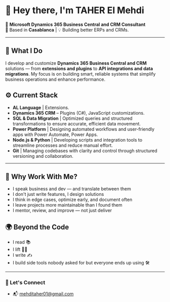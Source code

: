 # 👋 Hey there, I'm TAHER El Mehdi 

🚀 **Microsoft Dynamics 365 Business Central and CRM Consultant**  
📍 Based in **Casablanca** | 💡 Building better ERPs and CRMs.

---

## 🧠 What I Do
I develop and customize **Dynamics 365 Business Central and CRM** solutions — from **extensions and plugins** to **API integrations and data migrations**. My focus is on building smart, reliable systems that simplify business operations and enhance performance.

## ⚙️ Current Stack

- **AL Language** | Extensions.  
- **Dynamics 365 CRM** – Plugins (C#), JavaScript customizations.
- **SQL & Data Migration** | Optimized queries and structured transformations to ensure accurate, efficient data movement.  
- **Power Platform** | Designing automated workflows and user-friendly apps with Power Automate, Power Apps.  
- **Node.js & Python** | Developing scripts and integration tools to streamline processes and reduce manual effort.  
- **Git** | Managing codebases with clarity and control through structured versioning and collaboration.    
---


## 🎯 Why Work With Me?

- I speak business and dev — and translate between them
- I don't just write features, I design solutions
- I think in edge cases, optimize early, and document often
- I leave projects more maintainable than I found them
- I mentor, review, and improve — not just deliver
  
## 🌍 Beyond the Code

- I read 📚  
- I lift 🏋️‍♂️  
- I write ✍️  
- I build side tools nobody asked for but everyone ends up using 🛠️

---

### 🤝 Let's Connect

- 📬 mehditaher01@gmail.com

